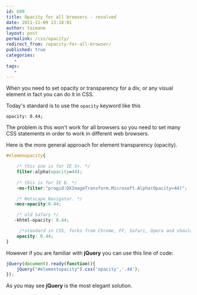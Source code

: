 ```yaml
---
id: 600
title: Opacity for all browsers - resolved
date: 2011-11-09 13:18:01
author: taimane
layout: post
permalink: /css/opacity/
redirect_from: /opacity-for-all-browser/
published: true
categories:
   -
tags:
   -
---
```

When you need to set opacity or transparency for a div, or any visual element in fact you can do it in CSS.

Today's standard is to use the <code>opacity</code> keyword like this 
```
opacity: 0.44; 
```
The problem is this won't work for all browsers so you need to set many CSS statements in order to work in different web browsers.

Here is the more general approach for element transparency (opacity).
```css
#elemenopacity{

    /* this one is for IE 5+. */
    filter:alpha(opacity=44);    
   
    /* this is for IE 8. */
    -ms-filter:"progid:DXImageTransform.Microsoft.Alpha(Opacity=44)";     

    /* Netscape Navigator. */
   -moz-opacity:0.44;     

    /* old Safary */
   -khtml-opacity: 0.44;

     /*standard in CSS, forks from Chrome, FF, Safari, Opera and should work in IE9 */
    opacity: 0.44; 
}
```

However if you are familiar with **jQuery** you can use this line of code:
```js
jQuery(document).ready(function(){ 
    jQuery("#elementopacity").css('opacity','.44');
});
```

As you may see **jQuery** is the most elegant solution.

